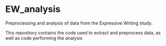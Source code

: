 # EW_analysis
Preprocessing and analysis of data from the Expressive Writing study.

This repository contains the code used to extract and preprocess data, as well as code performing the analysis
